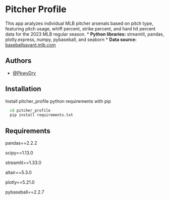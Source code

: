 
# Pitcher Profile

This app analyzes individual MLB pitcher arsenals based on pitch type, featuring pitch usage, whiff percent, strike percent, and hard hit percent data for the 2023 MLB regular season.
    * **Python libraries:** streamlit, pandas, plotly.express, numpy, pybaseball, and seaborn
    * **Data source:** [baseballsavant.mlb.com](https://baseballsavant.mlb.com/)


## Authors

- [@PkwyDrv](https://www.github.com/PkwyDrv)


## Installation

Install pitcher_profile python requirements with pip

```bash
  cd pitcher_profile
  pip install requirements.txt
```
    
## Requirements
pandas==2.2.2

scipy==1.13.0

streamlit==1.33.0

altair==5.3.0

plotly==5.21.0

pybaseball==2.2.7
